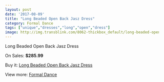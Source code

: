 ```yaml
---
layout: post
date: '2017-08-09'
title: "Long Beaded Open Back Jasz Dress"
category: Formal Dance
tags: ["unique","dresses","long","open","dress"]
image: http://img.transblink.com/8062-thickbox_default/long-beaded-open-back-jasz-dress.jpg
---
```

Long Beaded Open Back Jasz Dress

On Sales: **$285.99**
<a href="https://www.transblink.com/en/formal-dance/2623-long-beaded-open-back-jasz-dress.html"><amp-img layout="responsive" width="600" height="600" src="//img.transblink.com/8062-thickbox_default/long-beaded-open-back-jasz-dress.jpg" alt="Long Beaded Open Back Jasz Dress 0" /></a>
<a href="https://www.transblink.com/en/formal-dance/2623-long-beaded-open-back-jasz-dress.html"><amp-img layout="responsive" width="600" height="600" src="//img.transblink.com/8063-thickbox_default/long-beaded-open-back-jasz-dress.jpg" alt="Long Beaded Open Back Jasz Dress 1" /></a>

Buy it: [Long Beaded Open Back Jasz Dress](https://www.transblink.com/en/formal-dance/2623-long-beaded-open-back-jasz-dress.html "Long Beaded Open Back Jasz Dress")

View more: [Formal Dance](https://www.transblink.com/en/6-formal-dance "Formal Dance")